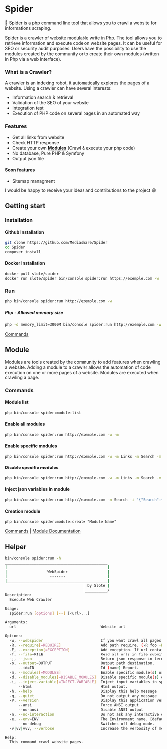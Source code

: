 # Spider
:dizzy: Spider is a php command line tool that allows you to crawl a website for informations scraping.

Spider is a crawler of website modulable write in Php.
The tool allows you to retrieve information and execute code on website pages. It can be useful for SEO or security audit purposes.
Users have the possibility to use the modules created by the community or to create their own modules (written in Php via a web interface).

### What is a Crawler?
A crawler is an indexing robot, it automatically explores the pages of a website.
Using a crawler can have several interests:
- Information search & retrieval
- Validation of the SEO of your website
- Integration test
- Execution of PHP code on several pages in an automated way

### Features
  - Get all links from website
  - Check HTTP response
  - Create your own [**Modules**](src/Modules/) (Crawl & execute your php code)
  - No database, Pure PHP & Symfony
  - Output json file
#### Soon features
  - Sitemap managment

I would be happy to receive your ideas and contributions to the project :smiley:

## Getting start
### Installation
#### Github Installation
```bash
git clone https://github.com/Mediashare/Spider
cd Spider
composer install
```
#### Docker Installation
```bash
docker pull slote/spider
docker run slote/spider bin/console spider:run https://exemple.com -w
```
### Run
```bash
php bin/console spider:run http://exemple.com -w
```
##### Php - Allowed memory size
```bash
php -d memory_limit=3000M bin/console spider:run http://exemple.com -w # Php memory limit
```
[Commands](src/Command/)
## Module
Modules are tools created by the community to add features when crawling a website.
Adding a module to a crawler allows the automation of code execution on one or more pages of a website. Modules are executed when crawling a page.
### Commands
#### Module list
```bash
php bin/console spider:module:list
```
#### Enable all modules
```bash
php bin/console spider:run http://exemple.com -w -m
```
#### Enable specific modules
```bash
php bin/console spider:run http://exemple.com -w -m Links -m Search -m NewModule
```
#### Disable specific modules
```bash
php bin/console spider:run http://exemple.com -w -m Links -m Search -m NewModule -d FileDownload
```
#### Inject json variables in module
```bash
php bin/console spider:run http://exemple.com -m Search -i '{"Search":{"value search"}}' -i '{"Search":{"value search 2"}}'
```
#### Creation module
```
php bin/console spider:module:create "Module Name"
```
[Commands](src/Command/) | [Module Documentation](src/Modules/)

## Helper
```bash
bin/console spider:run -h
______________________________________________
|                                             |
|                  WebSpider                  |
|                   -------                   |
|_____________________________________________|
                                   | by Slote |
                                   |__________/
Description:
  Execute Web Crawler

Usage:
  spider:run [options] [--] [<url>...]

Arguments:
  url                                      Website url

Options:
  -w, --webspider                          If you want crawl all pages on this website.
  -R, --require[=REQUIRE]                  Add path require. (-R foo -R bar). (multiple values allowed)
  -E, --exception[=EXCEPTION]              Add exception. If url contains one of these words then not crawled. (-E foo -E bar). (multiple values allowed)
  -f, --file=FILE                          Read all urls in file submited.
  -j, --json                               Return json response in terminal.
  -o, --output=OUTPUT                      Output path destination.
      --id=ID                              Id (name) Report.
  -m, --modules[=MODULES]                  Enable specific module(s) or enable all modules if not module specified. (multiple values allowed)
  -d, --disable_modules[=DISABLE_MODULES]  Disable specific module(s) or disable all modules if not module specified. (multiple values allowed)
  -i, --inject-variable[=INJECT-VARIABLE]  Inject input variables in specific module. (-i '{"moduleName":["foo","bar"]}'). (multiple values allowed)
      --html                               Html output.
  -h, --help                               Display this help message
  -q, --quiet                              Do not output any message
  -V, --version                            Display this application version
      --ansi                               Force ANSI output
      --no-ansi                            Disable ANSI output
  -n, --no-interaction                     Do not ask any interactive question
  -e, --env=ENV                            The Environment name. [default: "dev"]
      --no-debug                           Switches off debug mode.
  -v|vv|vvv, --verbose                     Increase the verbosity of messages: 1 for normal output, 2 for more verbose output and 3 for debug

Help:
  This command crawl website pages.
```